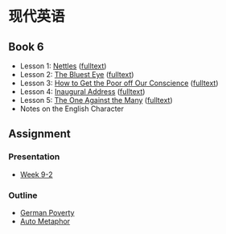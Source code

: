# 现代英语

## Book 6

- Lesson 1: [Nettles](./B6/L1/index.md) ([fulltext](./B6/L1/fulltext.md))
- Lesson 2: [The Bluest Eye](./B6/L2/index.md) ([fulltext](./B6/L2/fulltext.md))
- Lesson 3: [How to Get the Poor off Our Conscience](./B6/L3/index.md) ([fulltext](./B6/L3/fulltext.md))
- Lesson 4: [Inaugural Address](./B6/L4/index.md) ([fulltext](./B6/L4/fulltext.md))
- Lesson 5: [The One Against the Many](./B6/L5/index.md) ([fulltext](./B6/L5/fulltext.md))
- Notes on the English Character

## Assignment

### Presentation
- [Week 9-2](./ppt/Week_9-2.md)

### Outline

- [German Poverty](./outline/German_Poverty.md)
- [Auto Metaphor](./outline/Auto_Metaphor.md)